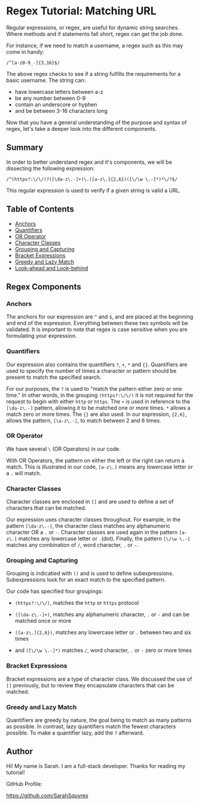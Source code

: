 # Regex Tutorial: Matching URL

Regular expressions, or regex, are useful for dynamic string searches.  Where methods and if statements fall short, regex can get the job done.

For instance, if we need to match a username, a regex such as this may come in handy:

`/^[a-z0-9_-]{3,16}$/`

The above regex checks to see if a string fulfills the requirements for a basic username.  The string can:
* have lowercase letters between a-z
* be any number between 0-9
* contain an underscore or hyphen
* and be between 3-16 characters long

Now that you have a general understanding of the purpose and syntax of regex, let's take a deeper look into the different components.

## Summary

In order to better understand regex and it's components, we will be dissecting the following expression:

`/^(https?:\/\/)?([\da-z\.-]+)\.([a-z\.]{2,6})([\/\w \.-]*)*\/?$/`

This regular expression is used to verify if a given string is valid a URL.

## Table of Contents

- [Anchors](#anchors)
- [Quantifiers](#quantifiers)
- [OR Operator](#or-operator)
- [Character Classes](#character-classes)
- [Grouping and Capturing](#grouping-and-capturing)
- [Bracket Expressions](#bracket-expressions)
- [Greedy and Lazy Match](#greedy-and-lazy-match)
- [Look-ahead and Look-behind](#look-ahead-and-look-behind)

## Regex Components


### Anchors
The anchors for our expression are `^` and `$`, and are placed at the beginning and end of the expression. Everything between these two symbols will be validated. It is important to note that regex is case sensitive when you are formulating your expression.


### Quantifiers
Our expression also contains the quantifiers `?`, `+`, `*` and `{}`. Quantifiers are used to specify the number of times a character or pattern should be present to match the specified search. 

For our purposes, the `?` is used to "match the pattern either zero or one time."  In other words, in the grouping `(https?:\/\/)` it is not required for the request to begin with either `http` or `https`. The `+` is used in reference to the `[\da-z\.-]` pattern, allowing it to be matched one or more times. `*` allows a match zero or more times. The `{}` are also used.  In our expression, `{2,6}`, allows the pattern, `[\a-z\.-]`, to match between 2 and 6 times.


### OR Operator
We have several `\` (OR Operators) in our code. 

With OR Operators, the pattern on either the left or the right can return a match.  This is illustrated in our code, `[a-z\.]` means any lowercase letter or a `.` will match.


### Character Classes
Character classes are enclosed in `[]` and are used to define a set of characters that can be matched.

Our expression uses character classes throughout. For example, in the pattern `[\da-z\.-]`, the character class matches any alphanumeric character OR a `.` or `-`.  Character classes are used again in the pattern `[a-z\.]` matches any lowercase letter or `.`(dot). Finally, the pattern `[\/\w \.-]` matches any combination of `/`, word character, `.` or `-`.


### Grouping and Capturing
Grouping is indicatied with `()` and is used to define subexpressions. Subexpressions look for an exact match to the specified pattern.

Our code has specified four groupings: 

- `(https?:\/\/)`, matches the `http` or `https` protocol

- `([\da-z\.-]+)`, matches any alphanumeric character, `.` or `-` and can be matched once or more

- `([a-z\.]{2,6})`, matches any lowercase letter or `.` between two and six times

- and `([\/\w \.-]*)` matches `/`, word character, `.` or `-` zero or more times


### Bracket Expressions
Bracket expressions are a type of character class. We discussed the use of `[]` previously, but to review they encapsulate characters that can be matched.


### Greedy and Lazy Match
Quantifiers are greedy by nature, the goal being to match as many patterns as possible.  In contrast, lazy quantifiers match the fewest characters possible. To make a quantifier lazy, add the `?` afterward. 


## Author

Hi! My name is Sarah. I am a full-stack developer. Thanks for reading my tutorial!

GitHub Profile:

https://github.com/SarahSquyres 
